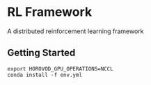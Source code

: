 # RL Framework

A distributed reinforcement learning framework

## Getting Started

```shell script
export HOROVOD_GPU_OPERATIONS=NCCL
conda install -f env.yml
```
